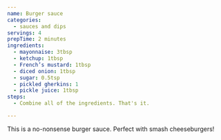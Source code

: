 ```yaml
---
name: Burger sauce
categories:
  - sauces and dips
servings: 4
prepTime: 2 minutes
ingredients:
  - mayonnaise: 3tbsp
  - ketchup: 1tbsp
  - French’s mustard: 1tbsp
  - diced onion: 1tbsp
  - sugar: 0.5tsp
  - pickled gherkins: 1
  - pickle juice: 1tbsp
steps:
  - Combine all of the ingredients. That's it.

---
```


This is a no-nonsense burger sauce. Perfect with smash cheeseburgers!
